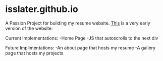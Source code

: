 # isslater.github.io
A Passion Project for building my resume website. 
[This](https://isiahslater.com) is a very early version of the website:

Current Implementations:
-Home Page
-JS that autoscrolls to the next div

Future Implimentations:
-An about page that hosts my resume
-A gallery page that hosts my projects

